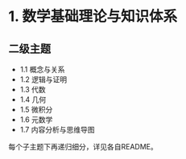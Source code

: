 # 1. 数学基础理论与知识体系

## 二级主题

- 1.1 概念与关系
- 1.2 逻辑与证明
- 1.3 代数
- 1.4 几何
- 1.5 微积分
- 1.6 元数学
- 1.7 内容分析与思维导图

每个子主题下再递归细分，详见各自README。 